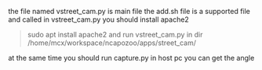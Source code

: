 the file named vstreet_cam.py is main file
the add.sh file is a supported file and called in vstreet_cam.py
you should install apache2 
>sudo apt install apache2
and run vstreet_cam.py in dir /home/mcx/workspace/ncapozoo/apps/street_cam/

at the same time you should run capture.py in host pc
you can get the angle
